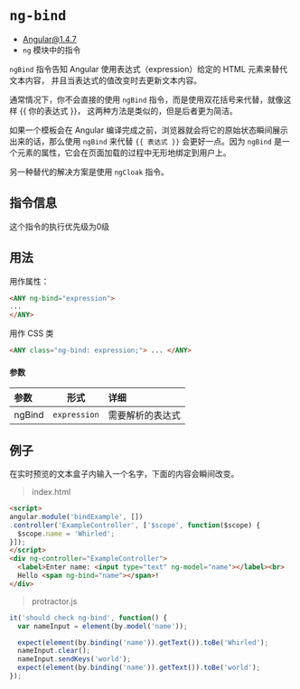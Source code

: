 # `ng-bind`
- Angular@1.4.7
- `ng` 模块中的指令

`ngBind` 指令告知 Angular 使用表达式（expression）给定的 HTML 元素来替代文本内容，
并且当表达式的值改变时去更新文本内容。

通常情况下，你不会直接的使用 `ngBind` 指令，而是使用双花括号来代替，就像这样 {{ 你的表达式 }}，
这两种方法是类似的，但是后者更为简洁。

如果一个模板会在 Angular 编译完成之前，浏览器就会将它的原始状态瞬间展示出来的话，那么使用 `ngBind`
来代替 `{{ 表达式 }}` 会更好一点。因为 `ngBind` 是一个元素的属性，它会在页面加载的过程中无形地绑定到用户上。

另一种替代的解决方案是使用 `ngCloak` 指令。

## 指令信息

这个指令的执行优先级为0级

## 用法

用作属性：

``` html
<ANY ng-bind="expression">
...
</ANY>
```

用作 CSS 类

``` html
<ANY class="ng-bind: expression;"> ... </ANY>
```

#### 参数

| 参数 | 形式 | 详细 |
|:----|:---:|:----|
|ngBind|`expression`| 需要解析的表达式|


## 例子

在实时预览的文本盒子内输入一个名字，下面的内容会瞬间改变。

> index.html

```html
<script>
angular.module('bindExample', [])
.controller('ExampleController', ['$scope', function($scope) {
  $scope.name = 'Whirled';
}]);
</script>
<div ng-controller="ExampleController">
  <label>Enter name: <input type="text" ng-model="name"></label><br>
  Hello <span ng-bind="name"></span>!
</div>
```

> protractor.js

``` javascript
it('should check ng-bind', function() {
  var nameInput = element(by.model('name'));

  expect(element(by.binding('name')).getText()).toBe('Whirled');
  nameInput.clear();
  nameInput.sendKeys('world');
  expect(element(by.binding('name')).getText()).toBe('world');
});
```
